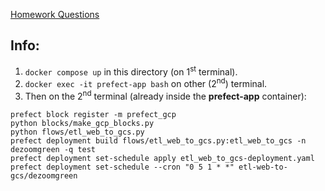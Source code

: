 [Homework Questions](https://github.com/DataTalksClub/data-engineering-zoomcamp/blob/main/cohorts/2023/week_2_workflow_orchestration/homework.md)

## Info:
1. `docker compose up` in this directory (on 1<sup>st</sup> terminal).
2. `docker exec -it prefect-app bash` on other (2<sup>nd</sup>) terminal.
3. Then on the 2<sup>nd</sup> terminal (already inside the **prefect-app** container): 
```
prefect block register -m prefect_gcp
python blocks/make_gcp_blocks.py
python flows/etl_web_to_gcs.py
prefect deployment build flows/etl_web_to_gcs.py:etl_web_to_gcs -n dezoomgreen -q test
prefect deployment set-schedule apply etl_web_to_gcs-deployment.yaml
prefect deployment set-schedule --cron "0 5 1 * *" etl-web-to-gcs/dezoomgreen
```